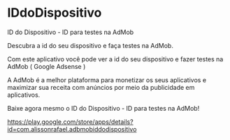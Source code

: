 # IDdoDispositivo
ID do Dispositivo - ID para testes na AdMob

Descubra a  id do seu dispositivo e faça testes na AdMob.


Com este aplicativo você pode ver a id do seu dispositivo e fazer testes na AdMob ( Google Adsense )

A AdMob é a melhor plataforma para monetizar os seus aplicativos e maximizar sua receita com anúncios por meio da publicidade em aplicativos.


Baixe agora mesmo o ID do Dispositivo - ID para testes na AdMob!

https://play.google.com/store/apps/details?id=com.alissonrafael.adbmobiddodispositivo

